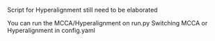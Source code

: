Script for Hyperalignment still need to be elaborated

You can run the MCCA/Hyperalignment on run.py
Switching MCCA or Hyperalignment in config.yaml
